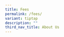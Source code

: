 ```yaml
---
title: Fees
permalink: /fees/
variant: tiptap
description: ""
third_nav_title: About Us
---
```

<p></p>